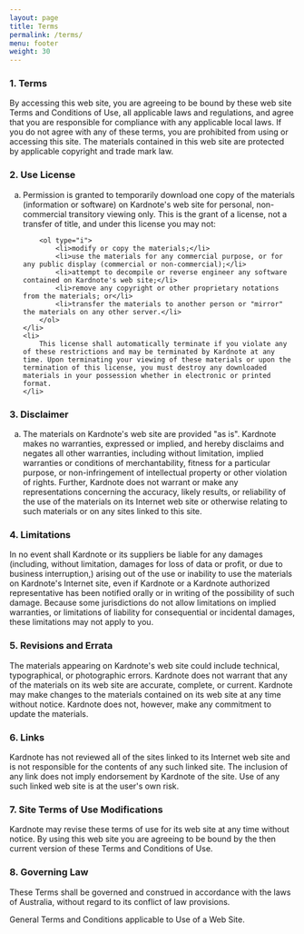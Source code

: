 ```yaml
---
layout: page
title: Terms
permalink: /terms/
menu: footer
weight: 30
---
```


             


<h3>
    1. Terms
</h3>

<p>
    By accessing this web site, you are agreeing to be bound by these 
    web site Terms and Conditions of Use, all applicable laws and regulations, 
    and agree that you are responsible for compliance with any applicable local 
    laws. If you do not agree with any of these terms, you are prohibited from 
    using or accessing this site. The materials contained in this web site are 
    protected by applicable copyright and trade mark law.
</p>

<h3>
    2. Use License
</h3>

<ol type="a">
    <li>
        Permission is granted to temporarily download one copy of the materials 
        (information or software) on Kardnote's web site for personal, 
        non-commercial transitory viewing only. This is the grant of a license, 
        not a transfer of title, and under this license you may not:
        
        <ol type="i">
            <li>modify or copy the materials;</li>
            <li>use the materials for any commercial purpose, or for any public display (commercial or non-commercial);</li>
            <li>attempt to decompile or reverse engineer any software contained on Kardnote's web site;</li>
            <li>remove any copyright or other proprietary notations from the materials; or</li>
            <li>transfer the materials to another person or "mirror" the materials on any other server.</li>
        </ol>
    </li>
    <li>
        This license shall automatically terminate if you violate any of these restrictions and may be terminated by Kardnote at any time. Upon terminating your viewing of these materials or upon the termination of this license, you must destroy any downloaded materials in your possession whether in electronic or printed format.
    </li>
</ol>

<h3>
    3. Disclaimer
</h3>

<ol type="a">
    <li>
        The materials on Kardnote's web site are provided "as is". Kardnote makes no warranties, expressed or implied, and hereby disclaims and negates all other warranties, including without limitation, implied warranties or conditions of merchantability, fitness for a particular purpose, or non-infringement of intellectual property or other violation of rights. Further, Kardnote does not warrant or make any representations concerning the accuracy, likely results, or reliability of the use of the materials on its Internet web site or otherwise relating to such materials or on any sites linked to this site.
    </li>
</ol>

<h3>
    4. Limitations
</h3>

<p>
    In no event shall Kardnote or its suppliers be liable for any damages (including, without limitation, damages for loss of data or profit, or due to business interruption,) arising out of the use or inability to use the materials on Kardnote's Internet site, even if Kardnote or a Kardnote authorized representative has been notified orally or in writing of the possibility of such damage. Because some jurisdictions do not allow limitations on implied warranties, or limitations of liability for consequential or incidental damages, these limitations may not apply to you.
</p>
            
<h3>
    5. Revisions and Errata
</h3>

<p>
    The materials appearing on Kardnote's web site could include technical, typographical, or photographic errors. Kardnote does not warrant that any of the materials on its web site are accurate, complete, or current. Kardnote may make changes to the materials contained on its web site at any time without notice. Kardnote does not, however, make any commitment to update the materials.
</p>

<h3>
    6. Links
</h3>

<p>
    Kardnote has not reviewed all of the sites linked to its Internet web site and is not responsible for the contents of any such linked site. The inclusion of any link does not imply endorsement by Kardnote of the site. Use of any such linked web site is at the user's own risk.
</p>

<h3>
    7. Site Terms of Use Modifications
</h3>

<p>
    Kardnote may revise these terms of use for its web site at any time without notice. By using this web site you are agreeing to be bound by the then current version of these Terms and Conditions of Use.
</p>

<h3>
    8. Governing Law
</h3>

<p>These Terms shall be governed and construed in accordance with the laws of Australia, without regard to its conflict of law provisions.</p>

<p>
    General Terms and Conditions applicable to Use of a Web Site.
</p>
            